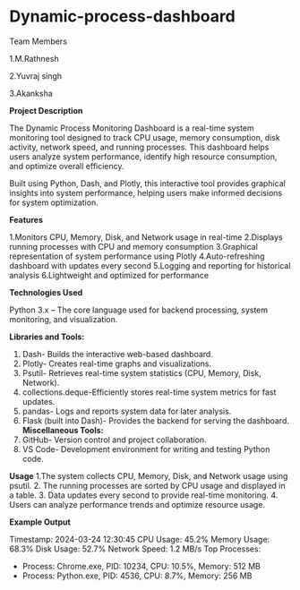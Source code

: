 # Dynamic-process-dashboard
Team Members

1.M.Rathnesh

2.Yuvraj singh

3.Akanksha

**Project Description**
      
The Dynamic Process Monitoring Dashboard is a real-time system monitoring tool designed to track CPU usage, memory consumption, disk activity, network speed, and running processes. This dashboard helps users analyze system performance, identify high resource consumption, and optimize overall efficiency.

Built using Python, Dash, and Plotly, this interactive tool provides graphical insights into system performance, helping users make informed decisions for system optimization.

**Features**

1.Monitors CPU, Memory, Disk, and Network usage in real-time
2.Displays running processes with CPU and memory consumption
3.Graphical representation of system performance using Plotly
4.Auto-refreshing dashboard with updates every second
5.Logging and reporting for historical analysis
6.Lightweight and optimized for performance

**Technologies Used**

Python 3.x – The core language used for backend processing, system monitoring, and visualization.

  **Libraries and Tools:**
1. Dash- Builds the interactive web-based dashboard.
2. Plotly- Creates real-time graphs and visualizations.
3. Psutil- Retrieves real-time system statistics (CPU, Memory, Disk, Network).
4. collections.deque-Efficiently stores real-time system metrics for fast updates.
5. pandas- Logs and reports system data for later analysis.
6. Flask (built into Dash)- Provides the backend for serving the dashboard.
   **Miscellaneous Tools:**
1. GitHub- Version control and project collaboration.
2. VS Code- Development environment for writing and testing Python code.

**Usage**
1.The system collects CPU, Memory, Disk, and Network usage using psutil.
2. The running processes are sorted by CPU usage and displayed in a table.
3️. Data updates every second to provide real-time monitoring.
4️. Users can analyze performance trends and optimize resource usage.

**Example Output**

Timestamp: 2024-03-24 12:30:45
CPU Usage: 45.2%
Memory Usage: 68.3%
Disk Usage: 52.7%
Network Speed: 1.2 MB/s
Top Processes:
- Process: Chrome.exe, PID: 10234, CPU: 10.5%, Memory: 512 MB
- Process: Python.exe, PID: 4536, CPU: 8.7%, Memory: 256 MB




